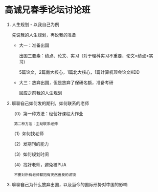 # 高诚兄春季论坛讨论班

1. 人生规划 - 以我自己为例

    先说我的人生规划，再说我的准备

    - 大一：准备出国

        出国三要素：绩点、论文、实习（对于理科实习不重要，论文>绩点>实习）

        5篇论文，2篇南大核心，1篇北大核心，1篇计算机顶会论文KDD

    - 大三：放弃出国，但是放弃了保研名额，准备考研

        回应之前我的人生规划

2. 聊聊自己如何发的期刊，如何联系的老师

    （0）第一种方法：经营好课程大作业

        第二种方法：主动联系老师

    （1）如何找老师

    （2）发期刊的能力

    （3）如何规划时间

    （4）找好老师，避免被PUA

        不要对所有老师都抱有天然善良的滤镜


3. 聊聊自己为什么放弃出国，以及当今的国际形势对中国的影响